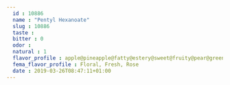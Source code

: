 ```yaml
---
  id : 10886
  name : "Pentyl Hexanoate"
  slug : 10886
  taste : 
  bitter : 0
  odor : 
  natural : 1
  flavor_profile : apple@pineapple@fatty@estery@sweet@fruity@pear@green
  fema_flavor_profile : Floral, Fresh, Rose
  date : 2019-03-26T08:47:11+01:00
---
```



